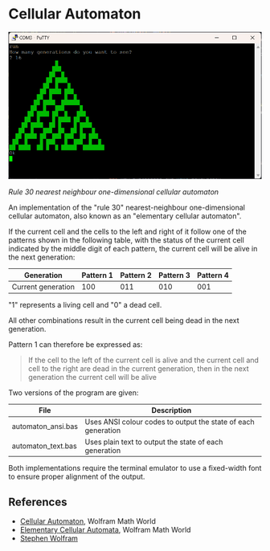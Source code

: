 # Cellular Automaton

<img src="https://github.com/davewalker5/RC2014/blob/main/Applications/Automaton/automaton.png" alt="Rule 30 Automaton" width="600">

_Rule 30 nearest neighbour one-dimensional cellular automaton_

An implementation of the "rule 30" nearest-neighbour one-dimensional cellular automaton, also known as an "elementary cellular automaton".

If the current cell and the cells to the left and right of it follow one of the patterns shown in the following table, with the status of the current cell indicated by the middle digit of each pattern, the current cell will be alive in the next generation:

| Generation         | Pattern 1 | Pattern 2 | Pattern 3 | Pattern 4 |
| ------------------ | --------- | --------- | --------- | --------- |
| Current generation | 100       | 011       | 010       | 001       |

"1" represents a living cell and "0" a dead cell.

All other combinations result in the current cell being dead in the next generation.

Pattern 1 can therefore be expressed as:

> If the cell to the left of the current cell is alive and the current cell and cell to the right are dead in the current generation, then in the next generation the current cell will be alive

Two versions of the program are given:

| File               | Description                                                   |
| ------------------ | ------------------------------------------------------------- |
| automaton_ansi.bas | Uses ANSI colour codes to output the state of each generation |
| automaton_text.bas | Uses plain text to output the state of each generation        |

Both implementations require the terminal emulator to use a fixed-width font to ensure proper alignment of the output.

## References

- [Cellular Automaton](https://mathworld.wolfram.com/CellularAutomaton.html), Wolfram Math World
- [Elementary Cellular Automata](https://mathworld.wolfram.com/ElementaryCellularAutomaton.html), Wolfram Math World
- [Stephen Wolfram](https://www.stephenwolfram.com/)
